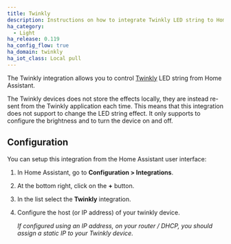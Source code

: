 ```yaml
---
title: Twinkly
description: Instructions on how to integrate Twinkly LED string to Home Assistant.
ha_category:
  - Light
ha_release: 0.119
ha_config_flow: true
ha_domain: twinkly
ha_iot_class: Local pull
---
```


The Twinkly integration allows you to control [Twinkly](https://twinkly.com/) LED string from Home Assistant.

The Twinkly devices does not store the effects locally, they are instead re-sent from the Twinkly application each time.
This means that this integration does not support to change the LED string effect.
It only supports to configure the brightness and to turn the device on and off.

## Configuration

You can setup this integration from the Home Assistant user interface:

1. In Home Assistant, go to **Configuration > Integrations**.
1. At the bottom right, click on the **+** button.
1. In the list select the **Twinkly** integration.
1. Configure the host (or IP address) of your twinkly device.

   _If configured using an IP address, on your router / DHCP, you should assign a static IP to your Twinkly device._

